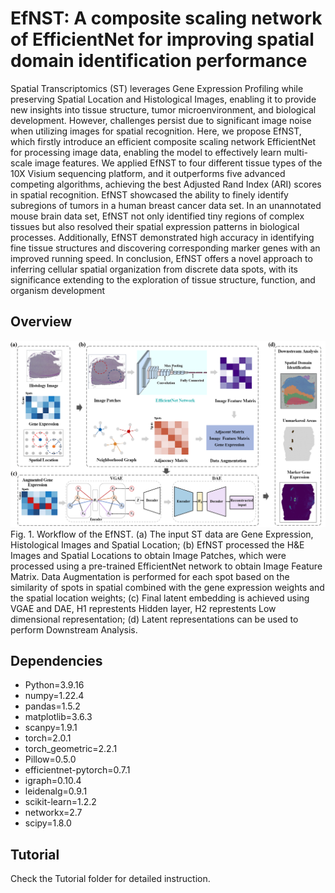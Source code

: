 # EfNST: A composite scaling network of EfficientNet for improving spatial domain identification performance
Spatial Transcriptomics (ST) leverages Gene Expression Profiling while preserving Spatial Location and Histological Images, enabling it to provide new insights into tissue structure, tumor microenvironment, and biological development. However, challenges persist due to significant image noise when utilizing images for spatial recognition. Here, we propose EfNST, which firstly introduce an efficient composite scaling network EfficientNet for processing image data, enabling the model to effectively learn multi-scale image features. We applied EfNST to four different tissue types of the 10X Visium sequencing platform, and it outperforms five advanced competing algorithms, achieving the best Adjusted Rand Index (ARI) scores in spatial recognition. EfNST showcased the ability to finely identify subregions of tumors in a human breast cancer data set. In an unannotated mouse brain data set, EfNST not only identified tiny regions of complex tissues but also resolved their spatial expression patterns in biological processes. Additionally, EfNST demonstrated high accuracy in identifying fine tissue structures and discovering corresponding marker genes with an improved running speed. In conclusion, EfNST offers a novel approach to inferring cellular spatial organization from discrete data spots, with its significance extending to the exploration of tissue structure, function, and organism development
## Overview
![image](https://github.com/Zaoyanan/EfNST/blob/main/figure/Overview.png)
Fig. 1. Workflow of the EfNST. (a) The input ST data are Gene Expression, Histological Images and Spatial Location; (b) EfNST processed the H&E Images and Spatial Locations to obtain Image Patches, which were processed using a pre-trained EfficientNet network to obtain Image Feature Matrix. Data Augmentation is performed for each spot based on the similarity of spots in spatial combined with the gene expression weights and the spatial location weights; (c) Final latent embedding is achieved using VGAE and DAE, H1 represtents Hidden layer, H2 represtents Low dimensional representation; (d) Latent representations can be used to perform Downstream Analysis.
## Dependencies
- Python=3.9.16
- numpy=1.22.4
- pandas=1.5.2
- matplotlib=3.6.3
- scanpy=1.9.1
- torch=2.0.1
- torch_geometric=2.2.1
- Pillow=0.5.0
- efficientnet-pytorch=0.7.1
- igraph=0.10.4
- leidenalg=0.9.1
- scikit-learn=1.2.2
- networkx=2.7
- scipy=1.8.0
## Tutorial
Check the Tutorial folder for detailed instruction.
